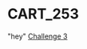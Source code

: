 # CART_253

"hey"
[Challenge 3](https://jj-gagnon.github.io/CART_253/CART_253_challenge_3_variables/index.html)




